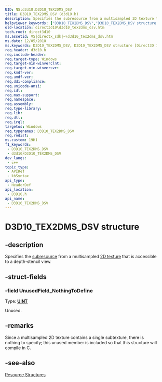 ```yaml
---
UID: NS:d3d10.D3D10_TEX2DMS_DSV
title: D3D10_TEX2DMS_DSV (d3d10.h)
description: Specifies the subresource from a multisampled 2D texture that is accessible to a depth-stencil view.
helpviewer_keywords: ["D3D10_TEX2DMS_DSV","D3D10_TEX2DMS_DSV structure [Direct3D 10]","c5f5656b-8589-3a09-033c-cf23c7b8dea4","d3d10/D3D10_TEX2DMS_DSV","direct3d10.d3d10_tex2dms_dsv"]
old-location: direct3d10\d3d10_tex2dms_dsv.htm
tech.root: direct3d10
ms.assetid: VS|directx_sdk|~\d3d10_tex2dms_dsv.htm
ms.date: 12/05/2018
ms.keywords: D3D10_TEX2DMS_DSV, D3D10_TEX2DMS_DSV structure [Direct3D 10], c5f5656b-8589-3a09-033c-cf23c7b8dea4, d3d10/D3D10_TEX2DMS_DSV, direct3d10.d3d10_tex2dms_dsv
req.header: d3d10.h
req.include-header: 
req.target-type: Windows
req.target-min-winverclnt: 
req.target-min-winversvr: 
req.kmdf-ver: 
req.umdf-ver: 
req.ddi-compliance: 
req.unicode-ansi: 
req.idl: 
req.max-support: 
req.namespace: 
req.assembly: 
req.type-library: 
req.lib: 
req.dll: 
req.irql: 
targetos: Windows
req.typenames: D3D10_TEX2DMS_DSV
req.redist: 
ms.custom: 19H1
f1_keywords:
 - D3D10_TEX2DMS_DSV
 - d3d10/D3D10_TEX2DMS_DSV
dev_langs:
 - c++
topic_type:
 - APIRef
 - kbSyntax
api_type:
 - HeaderDef
api_location:
 - D3D10.h
api_name:
 - D3D10_TEX2DMS_DSV
---
```


# D3D10_TEX2DMS_DSV structure


## -description

Specifies the <a href="https://docs.microsoft.com/windows/desktop/direct3d10/d3d10-graphics-programming-guide-resources-types">subresource</a> from a multisampled <a href="https://docs.microsoft.com/windows/desktop/direct3d10/d3d10-graphics-programming-guide-resources-types">2D texture</a> that is accessible to a depth-stencil view.

## -struct-fields

### -field UnusedField_NothingToDefine

Type: <b><a href="https://docs.microsoft.com/windows/desktop/WinProg/windows-data-types">UINT</a></b>

Unused.

## -remarks

Since a multisampled 2D texture contains a single subtexture, there is nothing to specify; this unused member is included so that this structure will compile in C.

## -see-also

<a href="https://docs.microsoft.com/windows/desktop/direct3d10/d3d10-graphics-reference-resource-structures">Resource Structures</a>

